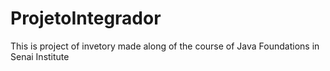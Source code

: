 # ProjetoIntegrador
 This is project of invetory made along of the course of Java Foundations in Senai Institute
